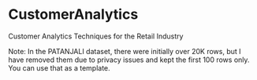 # CustomerAnalytics
Customer Analytics Techniques for the Retail Industry

Note: In the PATANJALI dataset, there were initially over 20K rows, but I have removed them due to privacy issues and kept the first 100 rows only. You can use that as a template.
